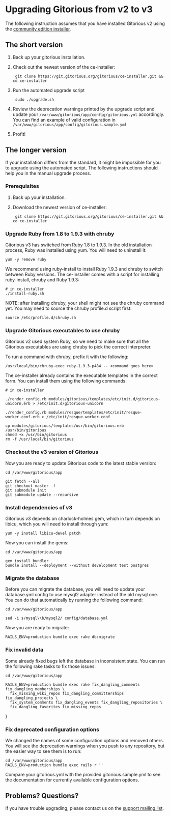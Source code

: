 # Upgrading Gitorious from v2 to v3

The following instruction assumes that you have installed Gitorious v2 using the [community edition installer][ce-installer].

## The short version

1. Back up your gitorious installation.

2. Check out the newest version of the ce-installer:

        git clone https://git.gitorious.org/gitorious/ce-installer.git && cd ce-installer

3. Run the automated upgrade script

        sudo ./upgrade.sh

4. Review the deprecation warnings printed by the upgrade script and update your `/var/www/gitorious/app/config/gitorious.yml` accordingly. You can find an example of valid configuration in `/var/www/gitorious/app/config/gitorious.sample.yml`

5. Profit!

## The longer version

If your installation differs from the standard, it might be impossible for you to upgrade using the automated script. The following instructions should help you in the manual upgrade process.

### Prerequisites

1. Back up your installation.

2. Download the newest version of ce-installer:

        git clone https://git.gitorious.org/gitorious/ce-installer.git && cd ce-installer

### Upgrade Ruby from 1.8 to 1.9.3 with chruby

Gitorious v3 has switched from Ruby 1.8 to 1.9.3. In the old installation process, Ruby was installed using yum. You will need to uninstall it:

    yum -y remove ruby

We recommend using ruby-install to install Ruby 1.9.3 and chruby to switch between Ruby versions. The ce-installer comes with a script for installing ruby-install, chruby and Ruby 1.9.3:

    # in ce-installer
    ./install-ruby.sh

NOTE: after installing chruby, your shell might not see the chruby command yet. You may need to source the chruby profile.d script first:

    source /etc/profile.d/chruby.sh

### Upgrade Gitorious executables to use chruby

Gitorious v2 used system Ruby, so we need to make sure that all the Gitorious executables are using chruby to pick the correct interpreter.

To run a command with chruby, prefix it with the following:

    /usr/local/bin/chruby-exec ruby-1.9.3-p484 -- <command goes here>

The ce-installer already contains the executable templates in the correct form. You can install them using the following commands:

    # in ce-installer

    ./render_config.rb modules/gitorious/templates/etc/init.d/gitorious-unicorn.erb > /etc/init.d/gitorious-unicorn

    ./render_config.rb modules/resque/templates/etc/init/resque-worker.conf.erb > /etc/init/resque-worker.conf

    cp modules/gitorious/templates/usr/bin/gitorious.erb /usr/bin/gitorious
    chmod +x /usr/bin/gitorious
    rm -f /usr/local/bin/gitorious

### Checkout the v3 version of Gitorious

Now you are ready to update Gitorious code to the latest stable version:

    cd /var/www/gitorious/app

    git fetch --all
    git checkout master -f
    git submodule init
    git submodule update --recursive

### Install dependencies of v3

Gitorious v3 depends on charlock-holmes gem, which in turn depends on libicu, which you will need to install through yum:

    yum -y install libicu-devel patch

Now you can install the gems:

    cd /var/www/gitorious/app

    gem install bundler
    bundle install --deployment --without development test postgres

### Migrate the database

Before you can migrate the database, you will need to update your database.yml config to use mysql2 adapter instead of the old mysql one. You can do that automatically by running the following command:

    cd /var/www/gitorious/app

    sed -i s/mysql\\b/mysql2/ config/database.yml

Now you are ready to migrate:

    RAILS_ENV=production bundle exec rake db:migrate

### Fix invalid data

Some already fixed bugs left the database in inconsistent state. You can run the following rake tasks to fix those issues:

    cd /var/www/gitorious/app 

    RAILS_ENV=production bundle exec rake fix_dangling_comments fix_dangling_memberships \ 
      fix_missing_wiki_repos fix_dangling_committerships fix_dangling_projects \ 
      fix_system_comments fix_dangling_events fix_dangling_repositories \ 
      fix_dangling_favorites fix_missing_repos 
}

### Fix deprecated configuration options

We changed the names of some configuration options and removed others. You will see the deprecation warnings when you push to any repository, but the easier way to see them is to run:

    cd /var/www/gitorious/app 
    RAILS_ENV=production bundle exec rails r ''

Compare your gitorious.yml with the provided gitorious.sample.yml to see the documentation for currently available configuration options.

## Problems? Questions?

If you have trouble upgrading, please contact us on the [support mailing list][mailing-list].

[ce-installer]: http://getgitorious.com/installer
[mailing-list]: https://groups.google.com/forum/#!forum/gitorious
